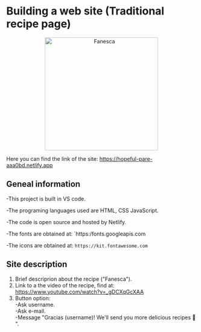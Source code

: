 # Building a web site (Traditional recipe page)
        
<p align="center">
  <img src="https://s3.amazonaws.com/shecodesio-production/uploads/files/000/026/413/original/fanesca.jpeg?1643972895"
        alt="Fanesca" alt="Edit Building Page (screenshot)" height="300"
</p>
        
Here you can find the link of the site: https://hopeful-pare-aaa0bd.netlify.app

## Geneal information

-This project is built in VS code.

-The programing languages used are HTML, CSS JavaScript.

-The code is open source and hosted by Netlify.

-The fonts are obtained at: `https:/fonts.googleapis.com

-The icons are obtained at: `https://kit.fontawesome.com`


## Site description

1. Brief descriprion about the recipe ("Fanesca").
2. Link to a the video of the recipe, find at: https://www.youtube.com/watch?v=_gDCXqGcXAA
3. Button option: <br/>
  -Ask username.  
  -Ask e-mail.    
  -Message "Gracias (username)! We'll send you more delicious recipes 🥣 ".

